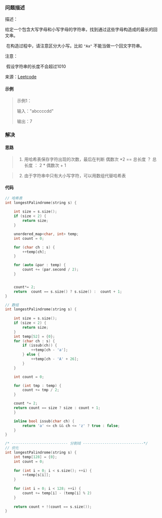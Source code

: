 ### 问题描述

 描述：

​		给定一个包含大写字母和小写字母的字符串，找到通过这些字母构造成的最长的回文串。

​		在构造过程中，请注意区分大小写。比如 `"Aa"` 不能当做一个回文字符串。

注意：

​		假设字符串的长度不会超过1010

来源：[Leetcode](https://leetcode-cn.com/problems/longest-palindrome/)

#### 示例

> 示例1：
>
> 输入："abccccdd"
>
> 输出：7


### 解决

#### 思路

> 1. 用哈希表保存字符出现的次数，最后在判断 偶数次 *2 == 总长度 ？ 总长度 ： 2 * 偶数次 + 1

> 2. 由于字符串中只有大小写字符，可以用数组代替哈希表

#### 代码

```c++
// 哈希表
int longestPalindrome(string s) {
	
    int size = s.size();
    if (size < 2) {
        return size;
    }

    unordered_map<char, int> temp;
    int count = 0;

    for (char ch : s) {
        ++temp[ch];        
    }

    for (auto &par : temp) {
        count += (par.second / 2);
    }


    count*= 2; 
    return  count == s.size() ? s.size() :  count + 1;
}
```

```c++
// 数组
int longestPalindrome(string s) {
	
    int size = s.size();
    if (size < 2) {
        return size;
    }
	int temp[52] = {0};
    for (char ch : s) {
        if (issub(ch)) {
            ++temp[ch - 'a'];
        } else {
            ++temp[ch - 'A' + 26];
        }
    }        

    int count = 0;

    for (int tmp : temp) {
        count += tmp / 2;            
    }

    count *= 2;
    return count == size ? size : count + 1;
    }

    inline bool issub(char ch) {
        return 'a' <= ch && ch <= 'z' ? true : false;
    }
}

/* -------------------------- 分割线 ----------------------------*/
// 优化
int longestPalindrome(string s) {
    int temp[128] = {0};
    int count = 0;
    
    for (int i = 0; i < s.size(); ++i) {
        ++temp[s[i]];
    }
    
    for (int i = 0; i < 128; ++i) {
        count += temp[i] - (temp[i] % 2)
    }
    
    return count + !(count == s.size());
}
```

